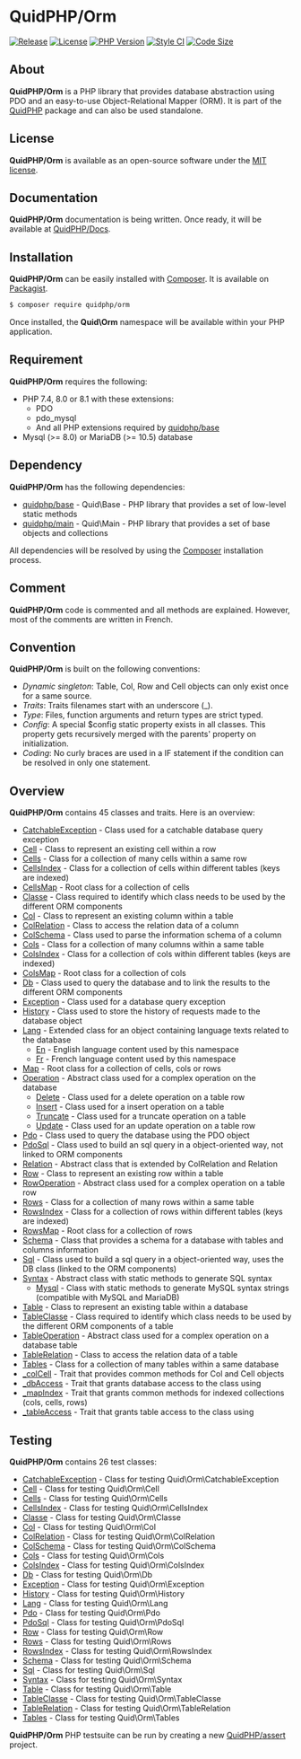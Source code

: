 # QuidPHP/Orm
[![Release](https://img.shields.io/github/v/release/quidphp/orm)](https://packagist.org/packages/quidphp/orm)
[![License](https://img.shields.io/github/license/quidphp/orm)](https://github.com/quidphp/orm/blob/master/LICENSE)
[![PHP Version](https://img.shields.io/packagist/php-v/quidphp/orm)](https://www.php.net)
[![Style CI](https://styleci.io/repos/203672588/shield)](https://styleci.io)
[![Code Size](https://img.shields.io/github/languages/code-size/quidphp/orm)](https://github.com/quidphp/orm)

## About
**QuidPHP/Orm** is a PHP library that provides database abstraction using PDO and an easy-to-use Object-Relational Mapper (ORM). It is part of the [QuidPHP](https://github.com/quidphp/project) package and can also be used standalone. 

## License
**QuidPHP/Orm** is available as an open-source software under the [MIT license](LICENSE).

## Documentation
**QuidPHP/Orm** documentation is being written. Once ready, it will be available at [QuidPHP/Docs](https://github.com/quidphp/docs).

## Installation
**QuidPHP/Orm** can be easily installed with [Composer](https://getcomposer.org). It is available on [Packagist](https://packagist.org/packages/quidphp/orm).
``` bash
$ composer require quidphp/orm
```
Once installed, the **Quid\Orm** namespace will be available within your PHP application.

## Requirement
**QuidPHP/Orm** requires the following:
- PHP 7.4, 8.0 or 8.1 with these extensions:
    - PDO
    - pdo_mysql
    - And all PHP extensions required by [quidphp/base](https://github.com/quidphp/base)
- Mysql (>= 8.0) or MariaDB (>= 10.5) database

## Dependency
**QuidPHP/Orm** has the following dependencies:
- [quidphp/base](https://github.com/quidphp/base) - Quid\Base - PHP library that provides a set of low-level static methods
- [quidphp/main](https://github.com/quidphp/main) - Quid\Main - PHP library that provides a set of base objects and collections 

All dependencies will be resolved by using the [Composer](https://getcomposer.org) installation process.

## Comment
**QuidPHP/Orm** code is commented and all methods are explained. However, most of the comments are written in French.

## Convention
**QuidPHP/Orm** is built on the following conventions:
- *Dynamic singleton*: Table, Col, Row and Cell objects can only exist once for a same source.
- *Traits*: Traits filenames start with an underscore (_).
- *Type*: Files, function arguments and return types are strict typed.
- *Config*: A special $config static property exists in all classes. This property gets recursively merged with the parents' property on initialization.
- *Coding*: No curly braces are used in a IF statement if the condition can be resolved in only one statement.

## Overview
**QuidPHP/Orm** contains 45 classes and traits. Here is an overview:
- [CatchableException](src/CatchableException.php) - Class used for a catchable database query exception
- [Cell](src/Cell.php) - Class to represent an existing cell within a row
- [Cells](src/Cells.php) - Class for a collection of many cells within a same row
- [CellsIndex](src/CellsIndex.php) - Class for a collection of cells within different tables (keys are indexed)
- [CellsMap](src/CellsMap.php) - Root class for a collection of cells
- [Classe](src/Classe.php) - Class required to identify which class needs to be used by the different ORM components
- [Col](src/Col.php) - Class to represent an existing column within a table
- [ColRelation](src/ColRelation.php) - Class to access the relation data of a column
- [ColSchema](src/ColSchema.php) - Class used to parse the information schema of a column
- [Cols](src/Cols.php) - Class for a collection of many columns within a same table
- [ColsIndex](src/ColsIndex.php) - Class for a collection of cols within different tables (keys are indexed)
- [ColsMap](src/ColsMap.php) - Root class for a collection of cols
- [Db](src/Db.php) - Class used to query the database and to link the results to the different ORM components
- [Exception](src/Exception.php) - Class used for a database query exception
- [History](src/History.php) - Class used to store the history of requests made to the database object
- [Lang](src/Lang.php) - Extended class for an object containing language texts related to the database
    - [En](src/Lang/En.php) - English language content used by this namespace
    - [Fr](src/Lang/Fr.php) - French language content used by this namespace
- [Map](src/Map.php) - Root class for a collection of cells, cols or rows
- [Operation](src/Operation.php) - Abstract class used for a complex operation on the database
    - [Delete](src/Operation/Delete.php) - Class used for a delete operation on a table row
    - [Insert](src/Operation/Insert.php) - Class used for a insert operation on a table
    - [Truncate](src/Operation/Truncate.php) - Class used for a truncate operation on a table
    - [Update](src/Operation/Update.php) - Class used for an update operation on a table row
- [Pdo](src/Pdo.php) - Class used to query the database using the PDO object
- [PdoSql](src/PdoSql.php) - Class used to build an sql query in a object-oriented way, not linked to ORM components
- [Relation](src/Relation.php) - Abstract class that is extended by ColRelation and Relation
- [Row](src/Row.php) - Class to represent an existing row within a table
- [RowOperation](src/RowOperation.php) - Abstract class used for a complex operation on a table row
- [Rows](src/Rows.php) - Class for a collection of many rows within a same table
- [RowsIndex](src/RowsIndex.php) - Class for a collection of rows within different tables (keys are indexed)
- [RowsMap](src/RowsMap.php) - Root class for a collection of rows
- [Schema](src/Schema.php) - Class that provides a schema for a database with tables and columns information
- [Sql](src/Sql.php) - Class used to build a sql query in a object-oriented way, uses the DB class (linked to the ORM components)
- [Syntax](src/Syntax.php) - Abstract class with static methods to generate SQL syntax
    - [Mysql](src/Syntax/Mysql.php) - Class with static methods to generate MySQL syntax strings (compatible with MySQL and MariaDB)
- [Table](src/Table.php) - Class to represent an existing table within a database
- [TableClasse](src/TableClasse.php) - Class required to identify which class needs to be used by the different ORM components of a table
- [TableOperation](src/TableOperation.php) - Abstract class used for a complex operation on a database table
- [TableRelation](src/TableRelation.php) - Class to access the relation data of a table
- [Tables](src/Tables.php) - Class for a collection of many tables within a same database
- [_colCell](src/_colCell.php) - Trait that provides common methods for Col and Cell objects
- [_dbAccess](src/_dbAccess.php) - Trait that grants database access to the class using
- [_mapIndex](src/_mapIndex.php) - Trait that grants common methods for indexed collections (cols, cells, rows)
- [_tableAccess](src/_tableAccess.php) - Trait that grants table access to the class using

## Testing
**QuidPHP/Orm** contains 26 test classes:
- [CatchableException](test/CatchableException.php) - Class for testing Quid\Orm\CatchableException
- [Cell](test/Cell.php) - Class for testing Quid\Orm\Cell
- [Cells](test/Cells.php) - Class for testing Quid\Orm\Cells
- [CellsIndex](test/CellsIndex.php) - Class for testing Quid\Orm\CellsIndex
- [Classe](test/Classe.php) - Class for testing Quid\Orm\Classe
- [Col](test/Col.php) - Class for testing Quid\Orm\Col
- [ColRelation](test/ColRelation.php) - Class for testing Quid\Orm\ColRelation
- [ColSchema](test/ColSchema.php) - Class for testing Quid\Orm\ColSchema
- [Cols](test/Cols.php) - Class for testing Quid\Orm\Cols
- [ColsIndex](test/ColsIndex.php) - Class for testing Quid\Orm\ColsIndex
- [Db](test/Db.php) - Class for testing Quid\Orm\Db
- [Exception](test/Exception.php) - Class for testing Quid\Orm\Exception
- [History](test/History.php) - Class for testing Quid\Orm\History
- [Lang](test/Lang.php) - Class for testing Quid\Orm\Lang
- [Pdo](test/Pdo.php) - Class for testing Quid\Orm\Pdo
- [PdoSql](test/PdoSql.php) - Class for testing Quid\Orm\PdoSql
- [Row](test/Row.php) - Class for testing Quid\Orm\Row
- [Rows](test/Rows.php) - Class for testing Quid\Orm\Rows
- [RowsIndex](test/RowsIndex.php) - Class for testing Quid\Orm\RowsIndex
- [Schema](test/Schema.php) - Class for testing Quid\Orm\Schema
- [Sql](test/Sql.php) - Class for testing Quid\Orm\Sql
- [Syntax](test/Syntax.php) - Class for testing Quid\Orm\Syntax
- [Table](test/Table.php) - Class for testing Quid\Orm\Table
- [TableClasse](test/TableClasse.php) - Class for testing Quid\Orm\TableClasse
- [TableRelation](test/TableRelation.php) - Class for testing Quid\Orm\TableRelation
- [Tables](test/Tables.php) - Class for testing Quid\Orm\Tables

**QuidPHP/Orm** PHP testsuite can be run by creating a new [QuidPHP/assert](https://github.com/quidphp/assert) project.